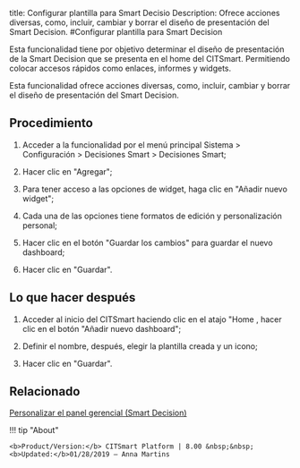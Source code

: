 title: Configurar plantilla para Smart Decisio
Description: Ofrece acciones diversas, como, incluir, cambiar y borrar el diseño de presentación del Smart Decision.
#Configurar plantilla para Smart Decision


Esta funcionalidad tiene por objetivo determinar el diseño de presentación de la
Smart Decision que se presenta en el home del CITSmart. Permitiendo colocar
accesos rápidos como enlaces, informes y widgets.

Esta funcionalidad ofrece acciones diversas, como, incluir, cambiar y borrar el
diseño de presentación del Smart Decision.

Procedimiento
-----------------

1.  Acceder a la funcionalidad por el menú principal Sistema \> Configuración \>
    Decisiones Smart \> Decisiones Smart;

2.  Hacer clic en "Agregar";

3.  Para tener acceso a las opciones de widget, haga clic en "Añadir nuevo widget";

4.  Cada una de las opciones tiene formatos de edición y personalización
    personal;

5.  Hacer clic en el botón "Guardar los cambios" para guardar el nuevo dashboard;

6.  Hacer clic en "Guardar".

Lo que hacer después
------------------------

1.  Acceder al inicio del CITSmart haciendo clic en el atajo "Home , hacer clic en el
    botón "Añadir nuevo dashboard";

2.  Definir el nombre, después, elegir la plantilla creada y un icono;

3.  Hacer clic en "Guardar".



Relacionado
-------

[Personalizar el panel gerencial (Smart Decision)](/es-es/citsmart-platform-8/additional-features/reports/create/dashboard-customize-management-panel-smart-decision.html)

!!! tip "About"

    <b>Product/Version:</b> CITSmart Platform | 8.00 &nbsp;&nbsp;
    <b>Updated:</b>01/28/2019 – Anna Martins
